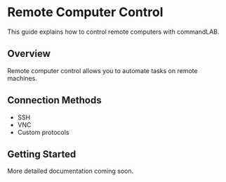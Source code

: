 # Remote Computer Control

This guide explains how to control remote computers with commandLAB.

## Overview

Remote computer control allows you to automate tasks on remote machines.

## Connection Methods

- SSH
- VNC
- Custom protocols

## Getting Started

More detailed documentation coming soon.
